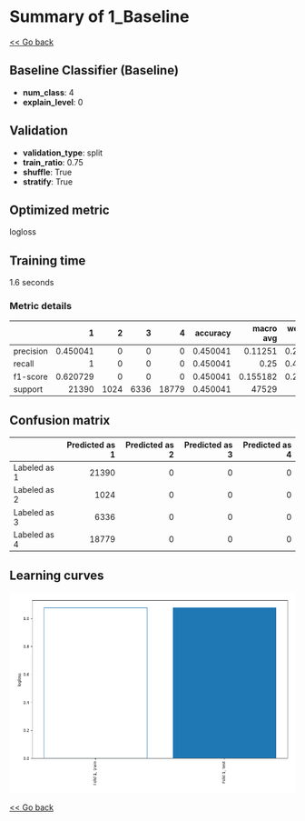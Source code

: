 # Summary of 1_Baseline

[<< Go back](../README.md)


## Baseline Classifier (Baseline)
- **num_class**: 4
- **explain_level**: 0

## Validation
 - **validation_type**: split
 - **train_ratio**: 0.75
 - **shuffle**: True
 - **stratify**: True

## Optimized metric
logloss

## Training time

1.6 seconds

### Metric details
|           |            1 |    2 |    3 |     4 |   accuracy |    macro avg |   weighted avg |   logloss |
|:----------|-------------:|-----:|-----:|------:|-----------:|-------------:|---------------:|----------:|
| precision |     0.450041 |    0 |    0 |     0 |   0.450041 |     0.11251  |       0.202537 |   1.07752 |
| recall    |     1        |    0 |    0 |     0 |   0.450041 |     0.25     |       0.450041 |   1.07752 |
| f1-score  |     0.620729 |    0 |    0 |     0 |   0.450041 |     0.155182 |       0.279353 |   1.07752 |
| support   | 21390        | 1024 | 6336 | 18779 |   0.450041 | 47529        |   47529        |   1.07752 |


## Confusion matrix
|              |   Predicted as 1 |   Predicted as 2 |   Predicted as 3 |   Predicted as 4 |
|:-------------|-----------------:|-----------------:|-----------------:|-----------------:|
| Labeled as 1 |            21390 |                0 |                0 |                0 |
| Labeled as 2 |             1024 |                0 |                0 |                0 |
| Labeled as 3 |             6336 |                0 |                0 |                0 |
| Labeled as 4 |            18779 |                0 |                0 |                0 |

## Learning curves
![Learning curves](learning_curves.png)

[<< Go back](../README.md)
